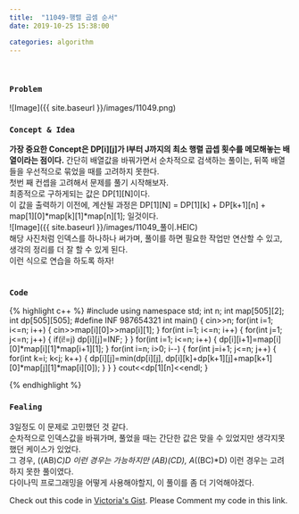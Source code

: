 ```yaml
---
title:  "11049-행렬 곱셈 순서"
date: 2019-10-25 15:38:00

categories: algorithm
---
```


<br>

### `Problem`
![Image]({{ site.baseurl }}/images/11049.png)
<br>

### `Concept & Idea`
**가장 중요한 Concept은 DP[i][j]가 I부터 J까지의 최소 행렬 곱셉 횟수를 메모해놓는 배열이라는 점이다.**
간단히 배열값을 바꿔가면서 순차적으로 검색하는 풀이는, 뒤쪽 배열들을 우선적으로 묶었을 때를 고려하지 못한다.<br>
첫번 째 컨셉을 고려해서 문제를 풀기 시작해보자.<br>
최종적으로 구하게되는 값은 DP[1][N]이다.<br>
이 값을 출력하기 이전에, 계산될 과정은 DP[1][N] = DP[1][k] + DP[k+1][n] + map[1][0]*map[k][1]*map[n][1]; 일것이다.<br>
![Image]({{ site.baseurl }}/images/11049_풀이.HEIC)<br>
해당 사진처럼 인덱스를 하나하나 써가며, 풀이를 하면 필요한 작업만 연산할 수 있고, 생각의 정리를 더 잘 할 수 있게 된다.<br>
이런 식으로 연습을 하도록 하자!
<br><br>

### `Code`
{% highlight c++ %}
#include <iostream>
using namespace std;
int n;
int map[505][2];
int dp[505][505];
#define INF 987654321
int main() {
    cin>>n;
    for(int i=1; i<=n; i++) {
        cin>>map[i][0]>>map[i][1];
    }
    for(int i=1; i<=n; i++) {
        for(int j=1; j<=n; j++) {
            if(i!=j)
                dp[i][j]=INF;
        }
    }
    for(int i=1; i<=n; i++) {
        dp[i][i+1]=map[i][0]*map[i][1]*map[i+1][1];
    }
    for(int i=n; i>0; i--) {
        for(int j=i+1; j<=n; j++) {
            for(int k=i; k<j; k++) {
                dp[i][j]=min(dp[i][j], dp[i][k]+dp[k+1][j]+map[k+1][0]*map[j][1]*map[i][0]);
            }
        }
    }
    cout<<dp[1][n]<<endl;
}

{% endhighlight %}
<br>

### `Fealing`
3일정도 이 문제로 고민했던 것 같다. <br>
순차적으로 인덱스값을 바꿔가며, 풀었을 때는 간단한 값은 맞을 수 있었지만 생각지못했던 케이스가 있었다. <br>
그 경우, ((AB)*C)*D 이런 경우는 가능하지만 (AB)*(CD), A*((BC)*D) 이런 경우는 고려하지 못한 풀이였다. <br>
다이나믹 프로그래밍을 어떻게 사용해야할지, 이 풀이를 좀 더 기억해야겠다.<br>

Check out this code in [Victoria's Gist][Vic's gist]. Please Comment my code in this link.

[Vic's gist]: https://gist.github.com/victoriagjh/eb955c40f703b0e233c9a2996024f295
